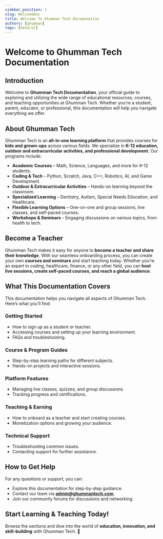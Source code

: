 ```yaml
---
sidebar_position: 1
slug: WelcomeDoc
title: Welcome To Ghumman Tech Documenation
authors: [ghumman]
tags: [General]
---
```


# Welcome to Ghumman Tech Documentation

## Introduction

Welcome to **Ghumman Tech Documentation**, your official guide to exploring and utilizing the wide range of educational resources, courses, and teaching opportunities at Ghumman Tech. Whether you're a student, parent, educator, or professional, this documentation will help you navigate everything we offer.

## About Ghumman Tech

Ghumman Tech is an **all-in-one learning platform** that provides courses for **kids and grown-ups** across various fields. We specialize in **K-12 education, outdoor and extracurricular activities, and professional development**. Our programs include:

- **Academic Courses** – Math, Science, Languages, and more for K-12 students.
- **Coding & Tech** – Python, Scratch, Java, C++, Robotics, AI, and Game Development.
- **Outdoor & Extracurricular Activities** – Hands-on learning beyond the classroom.
- **Specialized Learning** – Dentistry, Autism, Special Needs Education, and Healthcare.
- **Flexible Learning Options** – One-on-one and group sessions, live classes, and self-paced courses.
- **Workshops & Seminars** – Engaging discussions on various topics, from health to tech.

## Become a Teacher

Ghumman Tech makes it easy for anyone to **become a teacher and share their knowledge**. With our seamless onboarding process, you can create your own **courses and seminars** and start teaching today. Whether you’re an expert in coding, healthcare, finance, or any other field, you can **host live sessions, create self-paced courses, and reach a global audience**.

## What This Documentation Covers

This documentation helps you navigate all aspects of Ghumman Tech. Here’s what you’ll find:

### **Getting Started**
- How to sign up as a student or teacher.
- Accessing courses and setting up your learning environment.
- FAQs and troubleshooting.

### **Course & Program Guides**
- Step-by-step learning paths for different subjects.
- Hands-on projects and interactive sessions.

### **Platform Features**
- Managing live classes, quizzes, and group discussions.
- Tracking progress and certifications.

### **Teaching & Earning**
- How to onboard as a teacher and start creating courses.
- Monetization options and growing your audience.

### **Technical Support**
- Troubleshooting common issues.
- Contacting support for further assistance.

## How to Get Help

For any questions or support, you can:
- Explore this documentation for step-by-step guidance.
- Contact our team via **admin@ghummantech.com**.
- Join our community forums for discussions and networking.

## Start Learning & Teaching Today!

Browse the sections and dive into the world of **education, innovation, and skill-building** with Ghumman Tech. 🚀
